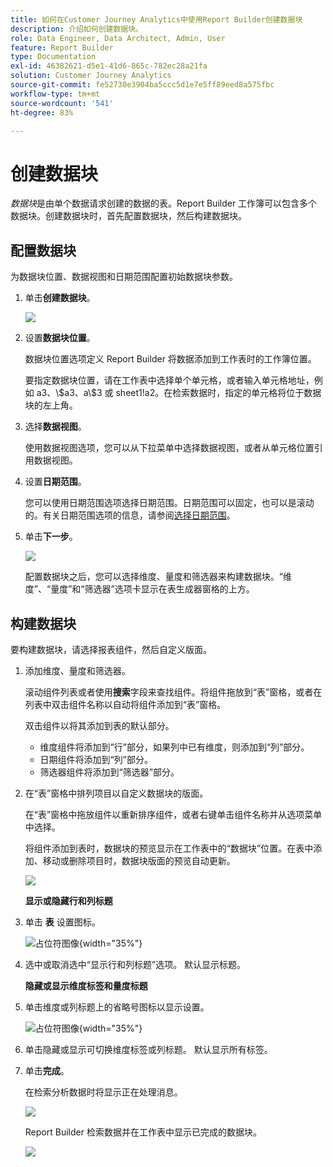 ```yaml
---
title: 如何在Customer Journey Analytics中使用Report Builder创建数据块
description: 介绍如何创建数据块。
role: Data Engineer, Data Architect, Admin, User
feature: Report Builder
type: Documentation
exl-id: 46382621-d5e1-41d6-865c-782ec28a21fa
solution: Customer Journey Analytics
source-git-commit: fe52730e3904ba5ccc5d1e7e5ff89eed8a575fbc
workflow-type: tm+mt
source-wordcount: '541'
ht-degree: 83%

---
```


# 创建数据块

*数据块*&#x200B;是由单个数据请求创建的数据的表。Report Builder 工作簿可以包含多个数据块。创建数据块时，首先配置数据块，然后构建数据块。

## 配置数据块

为数据块位置、数据视图和日期范围配置初始数据块参数。

1. 单击&#x200B;**创建数据块**。

   ![](./assets/create_db.png)

1. 设置&#x200B;**数据块位置**。

   数据块位置选项定义 Report Builder 将数据添加到工作表时的工作簿位置。

   要指定数据块位置，请在工作表中选择单个单元格，或者输入单元格地址，例如 a3、\\\$a3、a\\\$3 或 sheet1!a2。在检索数据时，指定的单元格将位于数据块的左上角。

1. 选择&#x200B;**数据视图**。

   使用数据视图选项，您可以从下拉菜单中选择数据视图，或者从单元格位置引用数据视图。

1. 设置&#x200B;**日期范围**。

   您可以使用日期范围选项选择日期范围。日期范围可以固定，也可以是滚动的。有关日期范围选项的信息，请参阅[选择日期范围](select-date-range.md)。

1. 单击&#x200B;**下一步**。

   ![](./assets/choose_date_data_view3.png)

   配置数据块之后，您可以选择维度、量度和筛选器来构建数据块。“维度”、“量度”和“筛选器”选项卡显示在表生成器窗格的上方。
<!--
    ![](./assets/image9.png)
  -->


## 构建数据块

要构建数据块，请选择报表组件，然后自定义版面。

1. 添加维度、量度和筛选器。

   滚动组件列表或者使用&#x200B;**搜索**&#x200B;字段来查找组件。将组件拖放到“表”窗格，或者在列表中双击组件名称以自动将组件添加到“表”窗格。

   双击组件以将其添加到表的默认部分。

   - 维度组件将添加到“行”部分，如果列中已有维度，则添加到“列”部分。
   - 日期组件将添加到“列”部分。
   - 筛选器组件将添加到“筛选器”部分。

1. 在“表”窗格中排列项目以自定义数据块的版面。

   在“表”窗格中拖放组件以重新排序组件，或者右键单击组件名称并从选项菜单中选择。

   将组件添加到表时，数据块的预览显示在工作表中的“数据块”位置。在表中添加、移动或删除项目时，数据块版面的预览自动更新。

   ![](./assets/image10.png)

   **显示或隐藏行和列标题**

1. 单击 **表** 设置图标。

   ![占位符图像](./assets/table-settings.png){width="35%"}

1. 选中或取消选中“显示行和列标题”选项。 默认显示标题。

   **隐藏或显示维度标签和量度标题**

1. 单击维度或列标题上的省略号图标以显示设置。

   ![占位符图像](./assets/row-heading.png){width="35%"}

1. 单击隐藏或显示可切换维度标签或列标题。 默认显示所有标签。

1. 单击&#x200B;**完成**。

   在检索分析数据时将显示正在处理消息。

   ![](./assets/image11.png)

   Report Builder 检索数据并在工作表中显示已完成的数据块。

   ![](./assets/image12.png)
